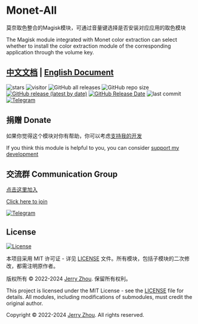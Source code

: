 # Monet-All

莫奈取色整合的Magisk模块，可通过音量键选择是否安装对应应用的取色模块

The Magisk module integrated with Monet color extraction can select whether to install the color extraction module of the corresponding application through the volume key.

## [中文文档](https://monet.jerryz.com.cn/) | [English Document](https://monet.jerryz.com.cn/en)

![stars](https://img.shields.io/github/stars/YangguangZhou/Monet-All?style=flat)
![visitor](https://visitor-badge.laobi.icu/badge?page_id=Monet-All)
![GitHub all releases](https://img.shields.io/github/downloads/YangguangZhou/Monet-All/total)
![GitHub repo size](https://img.shields.io/github/repo-size/YangguangZhou/Monet-All)
[![GitHub release (latest by date)](https://img.shields.io/github/v/release/YangguangZhou/Monet-All)](https://github.com/YangguangZhou/Monet-All/releases)
[![GitHub Release Date](https://img.shields.io/github/release-date/YangguangZhou/Monet-All)](https://github.com/YangguangZhou/Monet-All/releases)
![last commit](https://img.shields.io/github/last-commit/YangguangZhou/Monet-All?style=flat)
[![Telegram](https://img.shields.io/badge/dynamic/json?&label=Monet_All&logo=telegram&query=%24.data.totalSubs&url=https%3A%2F%2Fapi.spencerwoo.com%2Fsubstats%2F%3Fsource%3Dtelegram%26queryKey%3Dmonet_all)](https://monet.jerryz.com.cn/group)

## 捐赠 Donate

如果你觉得这个模块对你有帮助，你可以考虑[支持我的开发](https://pay.jerryz.com.cn/)

If you think this module is helpful to you, you can consider [support my development](https://pay.jerryz.com.cn/)

## 交流群 Communication Group

[点击这里加入](https://monet.jerryz.com.cn/group)

[Click here to join](https://monet.jerryz.com.cn/group)

[![Telegram](https://img.shields.io/badge/Telegram-Monet__All-informational?logo=telegram)](https://monet.jerryz.com.cn/group)

## License

[![License](https://img.shields.io/github/license/YangguangZhou/Monet-All)](LICENSE)

本项目采用 MIT 许可证 - 详见 [LICENSE](LICENSE) 文件。所有模块，包括子模块的二次修改，都需注明原作者。

版权所有 © 2022-2024 [Jerry Zhou](https://jerryz.com.cn). 保留所有权利。

This project is licensed under the MIT License - see the [LICENSE](LICENSE) file for details. All modules, including modifications of submodules, must credit the original author.

Copyright © 2022-2024 [Jerry Zhou](https://jerryz.com.cn). All rights reserved.
